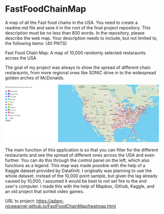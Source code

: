 # FastFoodChainMap
A map of all the Fast food chains in the USA.
You need to create a readme.md file and save it in the root of the final project repository. This description must be no less than 800 words. In the repository, please describe the web map. Your description needs to include, but not limited to, the following items: (40 PNTS)

Fast Food Chain Map: A map of 10,000 randomly selected restaraunts across the USA

The goal of my project was always to show the spread of different chain restaraunts, from more regional ones like SONIC drive in to the widespread golden arches of McDonalds. 

<img src="img/screenshotBasic.jpg">

The main function of this application is so that you can filter for the different restaurants and see the spread of different ones across the USA and even further. You can do this through the control panel on the left, which also functions as a legend.
This map was made possible with the help of a Kaggle dataset provided by Datafiniti. I originally was planning to use the whole dataset, instead of the 10,000 point sample, but given the lag already caused by 10,000, I assumed it would be best to not set fire to the end user's computer. I made this with the help of Mapbox, Github, Kaggle, and an old project that sorted video games.

URL to project: https://adam-nicewarner.github.io/FastFoodChainMap/heatmap.html